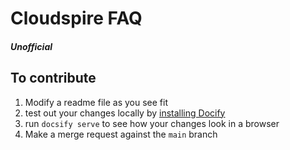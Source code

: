 # Cloudspire FAQ

#### _Unofficial_

##  To contribute

1. Modify a readme file as you see fit
2. test out your changes locally by [installing Docify](https://docsify.js.org/#/quickstart)
3. run `docsify serve` to see how your changes look in a browser
4. Make a merge request against the `main` branch


